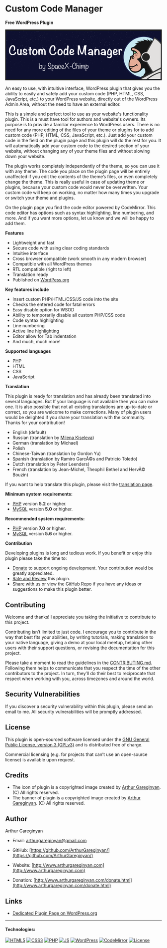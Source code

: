 # Custom Code Manager

**Free WordPress Plugin**

![screenshot](https://github.com/ArthurGareginyan/custom-code-manager/blob/master/assets/banner-772x250.png)

An easy to use, with intuitive interface, WordPress plugin that gives you the ability to easily and safely add your custom code (PHP, HTML, CSS, JavaScript, etc.) to your WordPress website, directly out of the WordPress Admin Area, without the need to have an external editor.

This is a simple and perfect tool to use as your website's functionality plugin. This is a must have tool for authors and website's owners. Its purpose is to provide a familiar experience to WordPress users. There is no need for any more editing of the files of your theme or plugins for to add custom code (PHP, HTML, CSS, JavaScript, etc.). Just add your custom code in the field on the plugin page and this plugin will do the rest for you. It will automatically add your custom code to the desired section of your website, without changing any of your theme files and without slowing down your website.

The plugin works completely independently of the theme, so you can use it with any theme. The code you place on the plugin page will be entirely unaffected if you edit the contents of the theme’s files, or even completely change the theme. This is really useful in case of updating theme or plugins, because your custom code would never be overwritten. Your custom code will keep on working, no matter how many times you upgrade or switch your theme and plugins.

On the plugin page you find the code editor powered by CodeMirror. This code editor has options such as syntax highlighting, line numbering, and more. And if you want more options, let us know and we will be happy to add them.

**Features**

* Lightweight and fast
* Secure code with using clear coding standards
* Intuitive interface
* Cross browser compatible (work smooth in any modern browser)
* Compatible with all WordPress themes
* RTL compatible (right to left)
* Translation ready
* Published on [WordPess.org](http://wordpess.org/)

**Key features include**

* Insert custom PHP/HTML/CSS/JS code into the site
* Checks the entered code for fatal errors
* Easy disable option for WSOD
* Ability to temporarily disable all custom PHP/CSS code
* Code syntax highlighting
* Line numbering
* Active line highlighting
* Editor allow for Tab indentation
* And much, much more!

**Supported languages**

* PHP
* HTML
* CSS
* JavaScript

**Translation**

This plugin is ready for translation and has already been translated into several languages. But If your language is not available then you can make one. It is also possible that not all existing translations are up-to-date or correct, so you are welcome to make corrections. Many of plugin users would be delighted if you share your translation with the community. Thanks for your contribution!

* English (default)
* Russian (translation by [Milena Kiseleva](https://www.instagram.com/milava_kiseleva/))
* German (translation by Michael)
* Polish
* Chinese-Taiwan (translation by Gordon Yu)
* Spanish (translation by Ramiro GarcÃ©s and Patricio Toledo)
* Dutch (translation by Peter Leenders)
* French (translation by Jean-Michel, Theophil Bethel and HervÃ© Bouzin)

If you want to help translate this plugin, please visit the [translation page](https://translate.wordpress.org/projects/wp-plugins/custom-code-manager).

**Minimum system requirements:**

* [PHP](https://secure.php.net) version **5.2** or higher.
* [MySQL](https://www.mysql.com) version **5.0** or higher.

**Recommended system requirements:**

* [PHP](https://secure.php.net) version **7.0** or higher.
* [MySQL](https://www.mysql.com) version **5.6** or higher.

**Contribution**

Developing plugins is long and tedious work. If you benefit or enjoy this plugin please take the time to:

* [Donate](https://www.spacexchimp.com/donate.html) to support ongoing development. Your contribution would be greatly appreciated.
* [Rate and Review](https://wordpress.org/support/plugin/custom-code-manager/reviews/#new-post) this plugin.
* [Share with us](https://www.spacexchimp.com/contact.html) or view the [GitHub Repo](https://github.com/ArthurGareginyan/custom-code-manager) if you have any ideas or suggestions to make this plugin better.


## Contributing

Welcome and thanks! I appreciate you taking the initiative to contribute to this project.

Contributing isn’t limited to just code. I encourage you to contribute in the way that best fits your abilities, by writing tutorials, making translation to your native language, giving a demo at your local meetup, helping other users with their support questions, or revising  the documentation for this project.

Please take a moment to read the guidelines in the [CONTRIBUTING.md](https://github.com/ArthurGareginyan/custom-code-manager/blob/master/CONTRIBUTING.md). Following them helps to communicate that you respect the time of the other contributors to the project. In turn, they’ll do their best to reciprocate that respect when working with you, across timezones and around the world.


## Security Vulnerabilities

If you discover a security vulnerability within this plugin, please send an email to me. All security vulnerabilities will be promptly addressed.


## License

This plugin is open-sourced software licensed under the [GNU General Public License, version 3 (GPLv3)](http://www.gnu.org/licenses/gpl-3.0.html) and is distributed free of charge.

Commercial licensing (e.g. for projects that can’t use an open-source license) is available upon request.


## Credits

* The icon of plugin is a copyrighted image created by [Arthur Gareginyan](http://www.arthurgareginyan.com). (C) All rights reserved.
* The banner of plugin is a copyrighted image created by [Arthur Gareginyan](http://www.arthurgareginyan.com). (C) All rights reserved.


## Author

Arthur Gareginyan

* Email: arthurgareginyan@gmail.com

* GitHub: [https://github.com/ArthurGareginyan/](https://github.com/ArthurGareginyan/)

* Website: [http://www.arthurgareginyan.com](http://www.arthurgareginyan.com)

* Donation: [http://www.arthurgareginyan.com/donate.html](http://www.arthurgareginyan.com/donate.html)


## Links

* [Dedicated Plugin Page on WordPress.org](https://wordpress.org/plugins/custom-code-manager/)


---
#### Technologies:

[![HTML5](http://mycyberuniverse.com/public-files/images/logos/HTML5.png)]()
[![CSS3](http://mycyberuniverse.com/public-files/images/logos/CSS3.png)]()
[![PHP](http://mycyberuniverse.com/public-files/images/logos/PHP.png)]()
[![JS](http://mycyberuniverse.com/public-files/images/logos/JavaScript.png)]()
[![WordPress](http://mycyberuniverse.com/public-files/images/logos/WordPress.png)](https://wordpress.org)
[![CodeMirror](http://mycyberuniverse.com/public-files/images/logos/CodeMirror.png)]()
[![License](http://mycyberuniverse.com/public-files/images/logos/GPLv3.png)](http://www.gnu.org/licenses/gpl-3.0.html)
